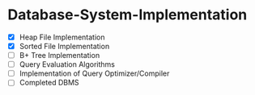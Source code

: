 # Database-System-Implementation

- [x] Heap File Implementation
- [x] Sorted File Implementation
- [ ] B+ Tree Implementation
- [ ] Query Evaluation Algorithms
- [ ] Implementation of Query Optimizer/Compiler
- [ ] Completed DBMS
